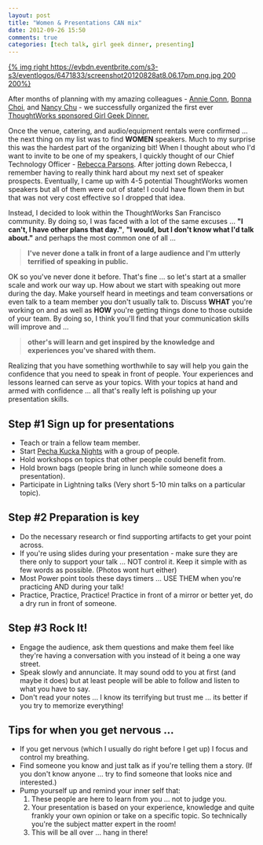 ```yaml
---
layout: post
title: "Women & Presentations CAN mix"
date: 2012-09-26 15:50
comments: true
categories: [tech talk, girl geek dinner, presenting]
---
```


[{% img right https://evbdn.eventbrite.com/s3-s3/eventlogos/6471833/screenshot20120828at8.06.17pm.png.jpg 200 200%}](http://www.bayareagirlgeekdinners.com/bay-area-girl-geek-dinner-25-sponsored-by-thoughtworks/)

After months of planning with my amazing colleagues - [Annie Conn](https://twitter.com/AConnJob), [Bonna Choi](http://www.bonnachoi.com), and [Nancy Chu](http://www.nanchu.me/) - we successfully organized the first ever [ThoughtWorks sponsored Girl Geek Dinner.](http://www.bayareagirlgeekdinners.com/bay-area-girl-geek-dinner-25-sponsored-by-thoughtworks/) 

Once the venue, catering, and audio/equipment rentals were confirmed ... the next thing on my list was to find **WOMEN** speakers. Much to my surprise this was the hardest part of the organizing bit! When I thought about who I'd want to invite to be one of my speakers, I quickly thought of our Chief Technology Officer - [Rebecca Parsons](http://join.thoughtworks.com/profiles/rebecca-parsons). After jotting down Rebecca, I remember having to really think hard about my next set of speaker prospects. Eventually, I came up with 4-5 potential ThoughtWorks women speakers but all of them were out of state! I could have flown them in but that was not very cost effective so I dropped that idea.

Instead, I decided to look within the ThoughtWorks San Francisco community. By doing so, I was faced with a lot of the same excuses ... **"I can't, I have other plans that day."**, **"I would, but I don't know what I'd talk about."** and perhaps the most common one of all ...

> **I've never done a talk in front of a large audience and I'm utterly terrified of speaking in public.**

OK so you've never done it before. That's fine ... so let's start at a smaller scale and work our way up. How about we start with speaking out more during the day. Make yourself heard in meetings and team conversations or even talk to a team member you don't usually talk to. Discuss **WHAT** you're working on and as well as **HOW** you're getting things done to those outside of your team. By doing so, I think you'll find that your communication skills will improve and ...

> **other's will learn and get inspired by the knowledge and experiences you've shared with them.**

Realizing that you have something worthwhile to say will help you gain the confidence that you need to speak in front of people. Your experiences and lessons learned can serve as your topics. With your topics at hand and armed with confidence ... all that's really left is polishing up your presentation skills. 

## Step #1 Sign up for presentations

* Teach or train a fellow team member.
* Start [Pecha Kucka Nights](http://www.pecha-kucha.org/) with a group of people.
* Hold workshops on topics that other people could benefit from.
* Hold brown bags (people bring in lunch while someone does a presentation).
* Participate in Lightning talks (Very short 5-10 min talks on a particular topic).

## Step #2 Preparation is key

* Do the necessary research or find supporting artifacts to get your point across.
* If you're using slides during your presentation - make sure they are there only to support your talk ... NOT control it. Keep it simple with as few words as possible. (Photos wont hurt either)
* Most Power point tools these days timers ... USE THEM when you're practicing AND during your talk!
* Practice, Practice, Practice! Practice in front of a mirror or better yet, do a dry run in front of someone.

## Step #3 Rock It!

* Engage the audience, ask them questions and make them feel like they're having a conversation with you instead of it being a one way street.
* Speak slowly and annunciate. It may sound odd to you at first (and maybe it does) but at least people will be able to follow and listen to what you have to say.
* Don't read your notes ... I know its terrifying but trust me ... its better if you try to memorize everything! 

## Tips for when you get nervous ...
* If you get nervous (which I usually do right before I get up) I focus and control my breathing.
* Find someone you know and just talk as if you're telling them a story. (If you don't know anyone ... try to find someone that looks nice and interested.)
* Pump yourself up and remind your inner self that:
	1. These people are here to learn from you ... not to judge you.
	2. Your presentation is based on your experience, knowledge and quite frankly your own opinion or take on a specific topic. So technically you're the subject matter expert in the room!
	3. This will be all over ... hang in there!






